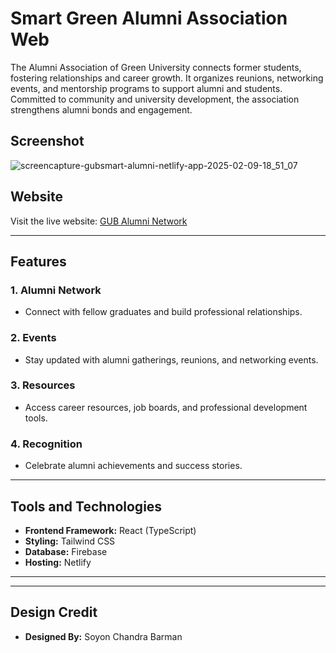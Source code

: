 # Smart Green Alumni Association Web
The Alumni Association of Green University connects former students, fostering relationships and career growth. It organizes reunions, networking events, and mentorship programs to support alumni and students. Committed to community and university development, the association strengthens alumni bonds and engagement.

## Screenshot

![screencapture-gubsmart-alumni-netlify-app-2025-02-09-18_51_07](https://github.com/user-attachments/assets/92f79646-10bc-409c-8ce8-c74ca0eef8fc)

## Website

Visit the live website: [GUB Alumni Network](https://gubsmart-alumni.netlify.app/)

---

## Features

### 1. **Alumni Network**
   - Connect with fellow graduates and build professional relationships.
   
### 2. **Events**
   - Stay updated with alumni gatherings, reunions, and networking events.

### 3. **Resources**
   - Access career resources, job boards, and professional development tools.

### 4. **Recognition**
   - Celebrate alumni achievements and success stories.
---

## Tools and Technologies

- **Frontend Framework:** React (TypeScript)
- **Styling:** Tailwind CSS
- **Database:** Firebase
- **Hosting:** Netlify

---

---
## Design Credit
- **Designed By:** Soyon Chandra Barman
